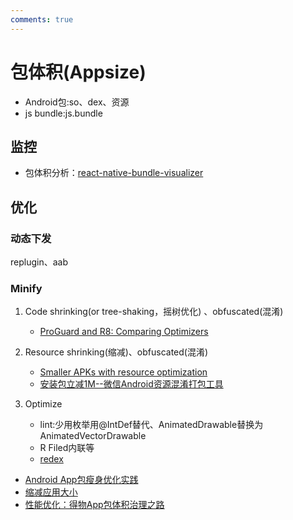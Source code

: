 ```yaml
---
comments: true
---
```


# 包体积(Appsize)


- Android包:so、dex、资源
- js bundle:js.bundle 


## 监控

- 包体积分析：[react-native-bundle-visualizer](https://github.com/IjzerenHein/react-native-bundle-visualizer)

## 优化

### 动态下发
replugin、aab

### Minify

1. Code shrinking(or tree-shaking，摇树优化) 、obfuscated(混淆) 

   - [ProGuard and R8: Comparing Optimizers](https://www.guardsquare.com/blog/proguard-and-r8)

2. Resource shrinking(缩减)、obfuscated(混淆)

   - [Smaller APKs with resource optimization](https://jakewharton.com/smaller-apks-with-resource-optimization/)
   - [安装包立减1M--微信Android资源混淆打包工具](https://mp.weixin.qq.com/s?__biz=MzAwNDY1ODY2OQ==&mid=208135658&idx=1&sn=ac9bd6b4927e9e82f9fa14e396183a8f#rd)

3. Optimize 
   - lint:少用枚举用@IntDef替代、AnimatedDrawable替换为AnimatedVectorDrawable
   - R Filed内联等
   - [redex](https://github.com/facebook/redex)

- [Android App包瘦身优化实践](https://tech.meituan.com/2017/04/07/android-shrink-overall-solution.html)
- [缩减应用大小](https://developer.android.com/topic/performance/reduce-apk-size?hl=zh-cn)
- [性能优化：得物App包体积治理之路](https://mp.weixin.qq.com/s/1aAgY4OPnZl650Q8vD3LNA)
